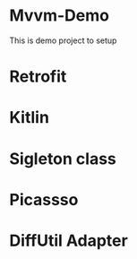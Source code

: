 # Mvvm-Demo
This is demo project to setup
# Retrofit
# Kitlin
# Sigleton class 
# Picassso
# DiffUtil Adapter

